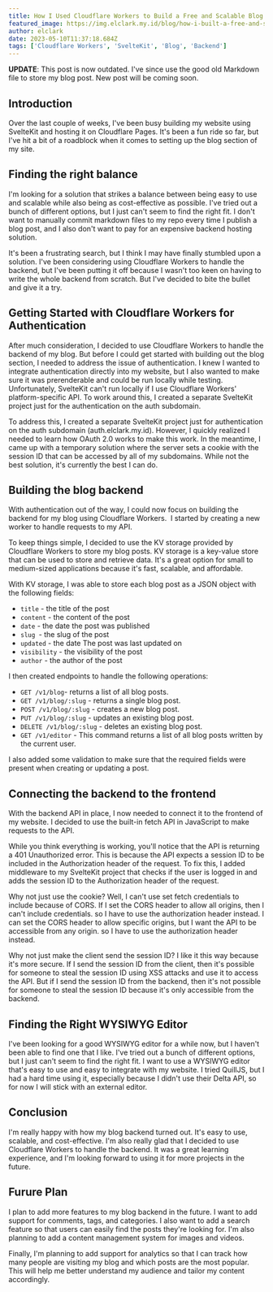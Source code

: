 ```yaml
---
title: How I Used Cloudflare Workers to Build a Free and Scalable Blog Backend.
featured_image: https://img.elclark.my.id/blog/how-i-built-a-free-and-scalable-blog-backend-using-cloudflare-workers.png
author: elclark
date: 2023-05-10T11:37:18.684Z
tags: ['Cloudflare Workers', 'SvelteKit', 'Blog', 'Backend']
---
```


**UPDATE**: This post is now outdated. I've since use the good old Markdown file to store my blog post. New post will be coming soon.

## Introduction

Over the last couple of weeks, I've been busy building my website using SvelteKit and hosting it on Cloudflare Pages. It's been a fun ride so far, but I've hit a bit of a roadblock when it comes to setting up the blog section of my site.

## Finding the right balance

I'm looking for a solution that strikes a balance between being easy to use and scalable while also being as cost-effective as possible. I've tried out a bunch of different options, but I just can't seem to find the right fit. I don't want to manually commit markdown files to my repo every time I publish a blog post, and I also don't want to pay for an expensive backend hosting solution.

It's been a frustrating search, but I think I may have finally stumbled upon a solution. I've been considering using Cloudflare Workers to handle the backend, but I've been putting it off because I wasn't too keen on having to write the whole backend from scratch. But I've decided to bite the bullet and give it a try.

## Getting Started with Cloudflare Workers for Authentication

After much consideration, I decided to use Cloudflare Workers to handle the backend of my blog. But before I could get started with building out the blog section, I needed to address the issue of authentication. I knew I wanted to integrate authentication directly into my website, but I also wanted to make sure it was prerenderable and could be run locally while testing. Unfortunately, SvelteKit can't run locally if I use Cloudflare Workers' platform-specific API. To work around this, I created a separate SvelteKit project just for the authentication on the auth subdomain.

To address this, I created a separate SvelteKit project just for authentication on the auth subdomain (auth.elclark.my.id). However, I quickly realized I needed to learn how OAuth 2.0 works to make this work. In the meantime, I came up with a temporary solution where the server sets a cookie with the session ID that can be accessed by all of my subdomains. While not the best solution, it's currently the best I can do.

## Building the blog backend

With authentication out of the way, I could now focus on building the backend for my blog using Cloudflare Workers.  I started by creating a new worker to handle requests to my API.

To keep things simple, I decided to use the KV storage provided by Cloudflare Workers to store my blog posts. KV storage is a key-value store that can be used to store and retrieve data. It's a great option for small to medium-sized applications because it's fast, scalable, and affordable.

With KV storage, I was able to store each blog post as a JSON object with the following fields:

- `title` - the title of the post
- `content` - the content of the post
- `date` - the date the post was published
- `slug `- the slug of the post
- `updated` - the date The post was last updated on
- `visibility` - the visibility of the post
- `author` - the author of the post

I then created endpoints to handle the following operations:

- `GET /v1/blog`- returns a list of all blog posts.
- `GET /v1/blog/:slug` - returns a single blog post.
- `POST /v1/blog/:slug` - creates a new blog post.
- `PUT /v1/blog/:slug` - updates an existing blog post.
- `DELETE /v1/blog/:slug` - deletes an existing blog post.
- `GET /v1/editor` - This command returns a list of all blog posts written by the current user.

I also added some validation to make sure that the required fields were present when creating or updating a post.

## Connecting the backend to the frontend

With the backend API in place, I now needed to connect it to the frontend of my website. I decided to use the built-in fetch API in JavaScript to make requests to the API.

While you think everything is working, you'll notice that the API is returning a 401 Unauthorized error. This is because the API expects a session ID to be included in the Authorization header of the request. To fix this, I added middleware to my SvelteKit project that checks if the user is logged in and adds the session ID to the Authorization header of the request.

Why not just use the cookie? Well, I can't use set fetch credentials to include because of CORS. If I set the CORS header to allow all origins, then I can't include credentials. so I have to use the authorization header instead. I can set the CORS header to allow specific origins, but I want the API to be accessible from any origin. so I have to use the authorization header instead.

Why not just make the client send the session ID? I like it this way because it's more secure. If I send the session ID from the client, then it's possible for someone to steal the session ID using XSS attacks and use it to access the API. But if I send the session ID from the backend, then it's not possible for someone to steal the session ID because it's only accessible from the backend.

## Finding the Right WYSIWYG Editor

I've been looking for a good WYSIWYG editor for a while now, but I haven't been able to find one that I like. I've tried out a bunch of different options, but I just can't seem to find the right fit. I want to use a WYSIWYG editor that's easy to use and easy to integrate with my website. I tried QuillJS, but I had a hard time using it, especially because I didn't use their Delta API, so for now I will stick with an external editor.

## Conclusion

I'm really happy with how my blog backend turned out. It's easy to use, scalable, and cost-effective. I'm also really glad that I decided to use Cloudflare Workers to handle the backend. It was a great learning experience, and I'm looking forward to using it for more projects in the future.

## Furure Plan

I plan to add more features to my blog backend in the future. I want to add support for comments, tags, and categories. I also want to add a search feature so that users can easily find the posts they're looking for. I'm also planning to add a content management system for images and videos.

Finally, I'm planning to add support for analytics so that I can track how many people are visiting my blog and which posts are the most popular. This will help me better understand my audience and tailor my content accordingly.
